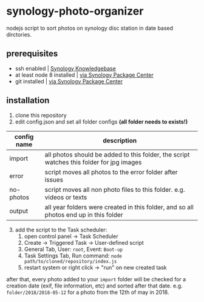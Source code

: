 # synology-photo-organizer
nodejs script to sort photos on synology disc station in date based dirctories.

## prerequisites
  - ssh enabled | [Synology Knowledgebase](https://www.synology.com/knowledgebase/DSM/tutorial/General/How_to_login_to_DSM_with_root_permission_via_SSH_Telnet)
  - at least node 8 installed | [via Synology Package Center](https://www.synology.com/en-global/dsm/packages/Node_js_v8)
  - git installed | [via Synology Package Center](https://www.synology.com/de-de/dsm/packages/Git)

## installation

  1. clone this repository
  2. edit config.json and set all folder configs __(all folder needs to exists!)__
  
| config name        | description           |
| ------------- | ------------- |
| import      | all photos should be added to this folder, the script watches this folder for jpg images |
| error      | script moves all photos to the error folder after issues      |
| no-photos | script moves all non photo files to this folder. e.g. videos or texts     |
| output | all year folders were created in this folder, and so all photos end up in this folder |
  3. add the script to the Task scheduler:
     1. open control panel -> Task Scheduler
     2. Create -> Triggered Task -> User-defined script
     3. General Tab, User: `root`, Event: `Boot-up`
     4. Task Settings Tab, Run command: `node path/to/cloned/repository/index.js`
     5. restart system or right click -> "run" on new created task
     
 after that, every photo added to your `import` folder will be checked for a creation date (exif, file information, etc) and sorted after that date.
 e.g. `folder/2018/2018-05-12` for a photo from the 12th of may in 2018.
